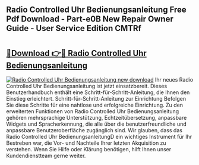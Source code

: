 ## Radio Controlled Uhr Bedienungsanleitung Free Pdf Download - Part-e0B New Repair Owner Guide - User Service Edition CMTRf

# <h2><a href="http://df4i6l.blite.top/?on=Radio+Controlled+Uhr+Bedienungsanleitung">🔗Download 👉🔴 Radio Controlled Uhr Bedienungsanleitung</a></h2>

[![Radio Controlled Uhr Bedienungsanleitung new download](https://i.imgur.com/lujVjoI.png)](http://df4i6l.blite.top/?on=Radio+Controlled+Uhr+Bedienungsanleitung)
Ihr neues Radio Controlled Uhr Bedienungsanleitung ist jetzt einsatzbereit. Dieses Benutzerhandbuch enthält eine Schritt-für-Schritt-Anleitung, die Ihnen den Einstieg erleichtert. Schritt-für-Schritt-Anleitung zur Einrichtung Befolgen Sie diese Schritte für eine nahtlose und erfolgreiche Einrichtung. Zu den erweiterten Funktionen von Radio Controlled Uhr Bedienungsanleitung gehören mehrsprachige Unterstützung, Echtzeitübersetzung, anpassbare Widgets und Spracherkennung, die alle über die benutzerfreundliche und anpassbare Benutzeroberfläche zugänglich sind. Wir glauben, dass das Radio Controlled Uhr BedienungsanleitungD ein wichtiges Instrument für Ihr Bestreben war, die Vor- und Nachteile Ihrer letzten Akquisition zu verstehen. Wenn Sie Hilfe oder Klärung benötigen, hilft Ihnen unser Kundendienstteam gerne weiter.
